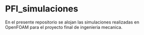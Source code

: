 # PFI_simulaciones
En el presente repositorio se alojan las simulaciones realizadas en OpenFOAM para el proyecto final de ingenieria mecanica.
